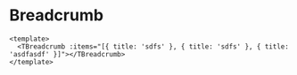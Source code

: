 # Breadcrumb

```vue preview
<template>
  <TBreadcrumb :items="[{ title: 'sdfs' }, { title: 'sdfs' }, { title: 'asdfasdf' }]"></TBreadcrumb>
</template>
```
